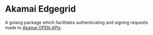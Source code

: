 # Akamai Edgegrid 
A golang package which facilitates authenticating and signing requests made to [Akamai OPEN APIs](https://developer.akamai.com).